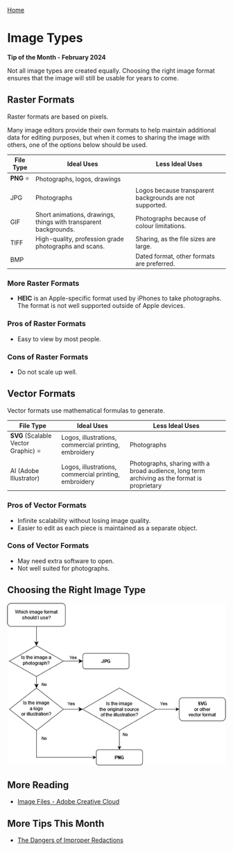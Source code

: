 [Home](https://cityssm.github.io/tip-of-the-month/)

# Image Types

**Tip of the Month - February 2024**

Not all image types are created equally. Choosing the right image format ensures that the image will still be usable for years to come.

## Raster Formats

Raster formats are based on pixels.

Many image editors provide their own formats to help maintain additional data for editing purposes,
but when it comes to sharing the image with others, one of the options below should be used.

| File Type  | Ideal Uses                                                       | Less Ideal Uses                                          |
| ---------- | ---------------------------------------------------------------- | -------------------------------------------------------- |
| **PNG** ⭐ | Photographs, logos, drawings                                     |                                                          |
| JPG        | Photographs                                                      | Logos because transparent backgrounds are not supported. |
| GIF        | Short animations, drawings, things with transparent backgrounds. | Photographs because of colour limitations.               |
| TIFF       | High-quality, profession grade photographs and scans.            | Sharing, as the file sizes are large.                    |
| BMP        |                                                                  | Dated format, other formats are preferred.               |

### More Raster Formats

- **HEIC** is an Apple-specific format used by iPhones to take photographs. The format is not well supported outside of Apple devices.

### Pros of Raster Formats

- Easy to view by most people.

### Cons of Raster Formats

- Do not scale up well.

## Vector Formats

Vector formats use mathematical formulas to generate.

| File Type                            | Ideal Uses                                            | Less Ideal Uses                                                                              |
| ------------------------------------ | ----------------------------------------------------- | -------------------------------------------------------------------------------------------- |
| **SVG** (Scalable Vector Graphic) ⭐ | Logos, illustrations, commercial printing, embroidery | Photographs                                                                                  |
| AI (Adobe Illustrator)               | Logos, illustrations, commercial printing, embroidery | Photographs, sharing with a broad audience, long term archiving as the format is proprietary |

### Pros of Vector Formats

- Infinite scalability without losing image quality.
- Easier to edit as each piece is maintained as a separate object.

### Cons of Vector Formats

- May need extra software to open.
- Not well suited for photographs.

## Choosing the Right Image Type

![Image Type Flowchart](imageFlowchart.png)

## More Reading

- [Image Files - Adobe Creative Cloud](https://www.adobe.com/ca/creativecloud/file-types/image.html)

## More Tips This Month

- [The Dangers of Improper Redactions](improper-redactions.md)
